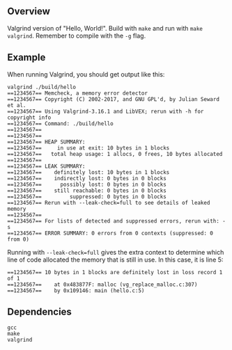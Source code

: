 ## Overview

Valgrind version of "Hello, World!". Build with `make` and run with `make
valgrind`. Remember to compile with the `-g` flag.

## Example

When running Valgrind, you should get output like this:

```
valgrind ./build/hello
==1234567== Memcheck, a memory error detector
==1234567== Copyright (C) 2002-2017, and GNU GPL'd, by Julian Seward et al.
==1234567== Using Valgrind-3.16.1 and LibVEX; rerun with -h for copyright info
==1234567== Command: ./build/hello
==1234567==
==1234567==
==1234567== HEAP SUMMARY:
==1234567==     in use at exit: 10 bytes in 1 blocks
==1234567==   total heap usage: 1 allocs, 0 frees, 10 bytes allocated
==1234567==
==1234567== LEAK SUMMARY:
==1234567==    definitely lost: 10 bytes in 1 blocks
==1234567==    indirectly lost: 0 bytes in 0 blocks
==1234567==      possibly lost: 0 bytes in 0 blocks
==1234567==    still reachable: 0 bytes in 0 blocks
==1234567==         suppressed: 0 bytes in 0 blocks
==1234567== Rerun with --leak-check=full to see details of leaked memory
==1234567==
==1234567== For lists of detected and suppressed errors, rerun with: -s
==1234567== ERROR SUMMARY: 0 errors from 0 contexts (suppressed: 0 from 0)
```

Running with `--leak-check=full` gives the extra context to determine which line
of code allocated the memory that is still in use. In this case, it is line 5:

```
==1234567== 10 bytes in 1 blocks are definitely lost in loss record 1 of 1
==1234567==    at 0x483877F: malloc (vg_replace_malloc.c:307)
==1234567==    by 0x109146: main (hello.c:5)
```

## Dependencies

```
gcc
make
valgrind
```
